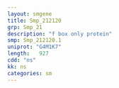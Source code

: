 ```yaml
---
layout: smgene
title: Smp_212120
grp: Smp_21
description: "f box only protein"
smp: Smp_212120.1
uniprot: "G4M1K7"
length:   927
cdd: "ns"
kk: ns
categories: sm
---
```

